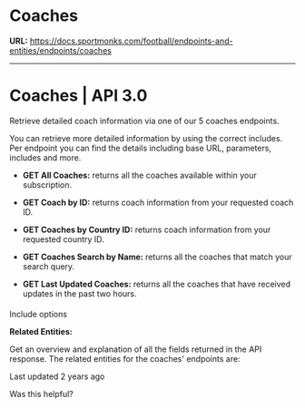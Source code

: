 # Coaches

**URL:** https://docs.sportmonks.com/football/endpoints-and-entities/endpoints/coaches

---

# Coaches | API 3.0

Retrieve detailed coach information via one of our 5 coaches endpoints.

You can retrieve more detailed information by using the correct includes. Per endpoint you can find the details including base URL, parameters, includes and more.

*   **GET All Coaches:** returns all the coaches available within your subscription.
    
*   **GET Coach by ID:** returns coach information from your requested coach ID.
    
*   **GET Coaches by Country ID:** returns coach information from your requested country ID.
    
*   **GET Coaches Search by Name:** returns all the coaches that match your search query.
    
*   **GET Last Updated Coaches:** returns all the coaches that have received updates in the past two hours.
    

#### 

Include options

**Related Entities:**

Get an overview and explanation of all the fields returned in the API response. The related entities for the coaches\' endpoints are:

Last updated 2 years ago

Was this helpful?